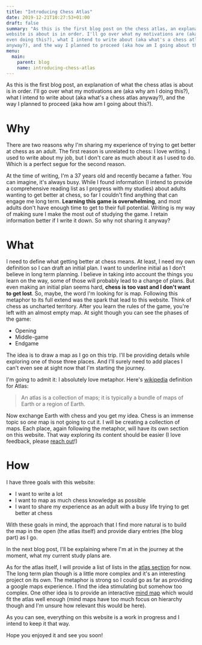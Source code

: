 ```yaml
---
title: "Introducing Chess Atlas"
date: 2019-12-21T10:27:53+01:00
draft: false
summary: "As this is the first blog post on the chess atlas, an explanation of what this
website is about is in order. I'll go over what my motivations are (aka why am I
even doing this?), what I intend to write about (aka what's a chess atlas
anyway?), and the way I planned to proceed (aka how am I going about this?)."
menu:
  main:
    parent: blog
    name: introducing-chess-atlas
---
```


As this is the first blog post, an explanation of what the chess atlas is about
is in order. I'll go over what my motivations are (aka why am I  doing this?),
what I intend to write about (aka what's a chess atlas anyway?), and the way I
planned to proceed (aka how am I going about this?).

# Why

There are two reasons why I'm sharing my experience of trying to get better at
chess as an adult. The first reason is unrelated to chess: I love writing. I
used to write about my job, but I don't care as much about it as I used to do.
Which is a perfect segue for the second reason. 


At the time of writing, I'm a 37 years old and recently became a father. You can
imagine, it's always busy. While I found information (I intend to provide a
comprehensive reading list as I progress with my studies) about adults wanting
to get better at chess, so far I couldn't find anything that can engage me long
term. **Learning this game is overwhelming**, and most adults don't have enough
time to get to their full potential. Writing is my way of making sure I make the
most out of studying the game. I retain information better if I write it down. So
why not sharing it anyway?

# What

I need to define what getting better at chess means. At least, I need my own
definition so I can draft an initial plan. I want to underline initial as I
don't believe in long term planning. I believe in taking into account the things
you learn on the way, some of those will probably lead to a change of plans. But
even making an initial plan seems hard,  **chess is too vast and I don't want to
get lost**. So, maybe, the word I'm looking for is map. Following this metaphor
to its full extend was the spark that lead to this website. Think of chess as
uncharted territory. After you learn the rules of the game, you're left with an
almost empty map. At sight though you can see the phases of the game:

- Opening
- Middle-game
- Endgame

The idea is to draw a map as I go on this trip. I'll be providing details while exploring one of those three places. And
I'll surely need to add places I can't even see at sight now that I'm starting the journey.


I'm going to admit it: I absolutely love metaphor. Here's
[wikipedia](https://en.wikipedia.org/wiki/Atlas) definition for Atlas:

> An atlas is a collection of maps; it is typically a bundle of maps of Earth or
> a region of Earth. 

Now exchange Earth with chess and you get my idea. Chess is an immense topic so *one* map is not going to cut it. I will
be creating a collection of maps. Each place, again following the metaphor, will have its own section on this website.
That way exploring its content should be easier (I love feedback, please [reach out](mailto://hello@chessatlas.net)!)

# How

I have three goals with this website:

- I want to write a lot
- I want to map as much chess knowledge as possible
- I want to share my experience as an adult with a busy life trying to get better at chess

With these goals in mind, the approach that I find more natural is to build the map in the open (the atlas itself) and
provide diary entries (the blog part) as I go.

In the next blog post, I'll be explaining where I'm at in the journey at the moment, what my current study plans are. 

As for the atlas itself, I will provide a list of lists in the [atlas section](/content/atlas/_index.md) for now. The
long term plan though is a little more complex and it's an interesting project on its own. The metaphor is strong so I
could go as far as providing a google maps experience. I find the idea stimulating but somehow too complex. One other
idea is to provide an interactive [mind map](https://en.wikipedia.org/wiki/Mind_map) which would fit the atlas well
enough (mind maps have too much focus on hierarchy though and I'm unsure how relevant this would be here).


As you can see, everything on this website is a work in progress and I intend to keep it that way.

Hope you enjoyed it and see you soon!